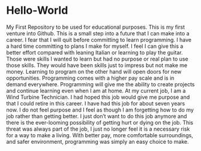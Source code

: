 # Hello-World
My First Repository to be used for educational purposes.
This is my first venture into Github.  This is a small step into a future that I can make into a career.  I fear that I will quit before committing to learn programming.  I have a hard time committing to plans I make for myself.  I feel I can give this a better effort compared with leaning Italian or learning to play the guitar.  Those were skills I wanted to learn but had no purpose or real plan to use those skills.  They would have been skills just to impress but not make me money.  Learning to program on the other hand will open doors for new opportunities.  Programming comes with a higher pay scale and is in demand everywhere.  Programming will give me the ability to create projects and continue learning even when I am at home.  At my current job, I am a Wind Turbine Technician.  I had hoped this job would give me purpose and that I could retire in this career.  I have had this job for about seven years now.  I do not feel purpose and I feel as though I am forgetting how to do my job rather than getting better.  I just don’t want to do this job anymore and there is the ever-looming possibility of getting hurt or dying on the job.  This threat was always part of the job, I just no longer feel it is a necessary risk for a way to make a living.  With better pay, more comfortable surroundings, and safer environment, programming was simply an easy choice to make. 
